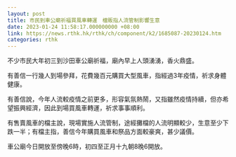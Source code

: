 ```yaml
---
layout: post
title: 市民到車公廟祈福買風車轉運　檔販指人流管制影響生意
date: 2023-01-24 11:58:17.000000000 +08:00
link: https://news.rthk.hk/rthk/ch/component/k2/1685087-20230124.htm
categories: rthk
---
```


不少市民大年初三到沙田車公廟祈福，廟內早上人頭湧湧，香火鼎盛。

有善信一行幾人到場參拜，花費幾百元購買大型風車，指經過3年疫情，祈求身體健康。

有善信說，今年人流較疫情之前更多，形容氣氛熱鬧，又指雖然疫情持續，但亦希望振興經濟，因此到場買風車轉運，祈求事事順利。

有售賣風車的檔主說，現場實施人流管制，途經攤檔的人流明顯較少，生意至少下跌一半；有檔主指，善信今年購買風車和祭品方面較豪爽，甚少議價。

車公廟今日開放至傍晚6時，初四至正月十九朝8晚6開放。
